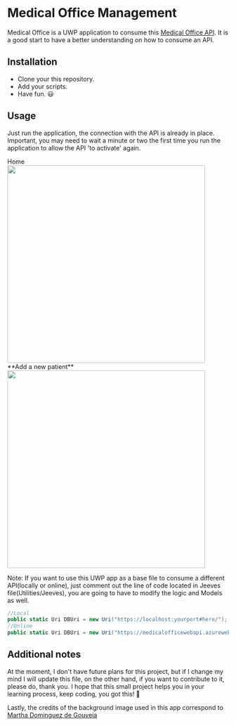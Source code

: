 # Medical Office Management
Medical Office is a UWP application to consume this [Medical Office API](https://medicalofficewebapi.azurewebsites.net/). It is a good start to have a better understanding on how to consume an API.

## Installation
- Clone your this repository.
- Add your scripts.
- Have fun. :smiley:

## Usage
Just run the application, the connection with the API is already in place. Important, you may need to wait a minute or two the first time you run the application to allow the API 'to activate' again.
<div style:"color: blue">
    Home  
</div>
<img src="https://github.com/NicolasKeidong/MedicalOfficeUWP_Solution/assets/122652469/d8bb1ce8-bde3-4f95-bc08-2c1c304b4bd3" width="450" height="450">
<div>
  **Add a new patient**
</div>
<img src="https://github.com/NicolasKeidong/MedicalOfficeUWP_Solution/assets/122652469/ae4eb981-f6cf-4fb3-95e3-0de4585d94c5" width="450" height="450">

Note: If you want to use this UWP app as a base file to consume a different API(locally or online), just comment out the line of code located in Jeeves file(Utilities/Jeeves), you are going to have to modify the logic and Models as well.

``` C#
//Local
public static Uri DBUri = new Uri("https://localhost:yourport#here/");
//Online
public static Uri DBUri = new Uri("https://medicalofficewebapi.azurewebsites.net");
```

## Additional notes
At the moment, I don't have future plans for this project, but if I change my mind I will update this file, on the other hand, if you want to contribute to it, please do, thank you.
I hope that this small project helps you in your learning process, keep coding, you got this! :muscle:

Lastly, the credits of the background image used in this app correspond to [Martha Dominguez de Gouveia](https://unsplash.com/photos/nMyM7fxpokE) 
